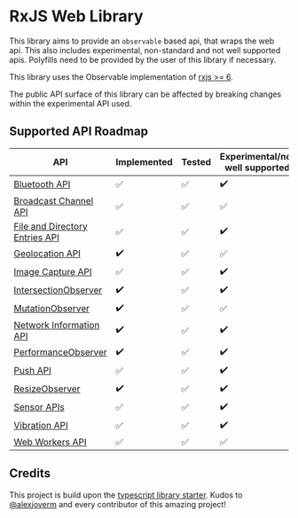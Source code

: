 # RxJS Web Library

This library aims to provide an `observable` based api, that wraps the web api. This also includes experimental, non-standard and not well supported apis. Polyfills need to be provided by the user of this library if necessary.

This library uses the Observable implementation of [rxjs >= 6](https://www.npmjs.com/package/rxjs).

The public API surface of this library can be affected by breaking changes within the experimental API used.

## Supported API Roadmap

| API                                                                                                               | Implemented        | Tested             | Experimental/not well supported |
| ----------------------------------------------------------------------------------------------------------------- | ------------------ | ------------------ | ------------------------------- |
| [Bluetooth API](https://developer.mozilla.org/en-US/docs/Web/API/Web_Bluetooth_API)                               | :white_check_mark: | :white_check_mark: | :heavy_check_mark:              |
| [Broadcast Channel API](https://developer.mozilla.org/en-US/docs/Web/API/Broadcast_Channel_API)                   | :white_check_mark: | :white_check_mark: | :white_check_mark:              |
| [File and Directory Entries API](https://developer.mozilla.org/en-US/docs/Web/API/File_and_Directory_Entries_API) | :white_check_mark: | :white_check_mark: | :heavy_check_mark:              |
| [Geolocation API](https://developer.mozilla.org/en-US/docs/Web/API/Navigator/geolocation)                         | :heavy_check_mark: | :white_check_mark: | :white_check_mark:              |
| [Image Capture API](https://developer.mozilla.org/en-US/docs/Web/API/MediaStream_Image_Capture_API)               | :white_check_mark: | :white_check_mark: | :heavy_check_mark:              |
| [IntersectionObserver](https://developer.mozilla.org/en-US/docs/Web/API/Intersection_Observer_API)                | :heavy_check_mark: | :white_check_mark: | :heavy_check_mark:              |
| [MutationObserver](https://developer.mozilla.org/de/docs/Web/API/MutationObserver)                                | :heavy_check_mark: | :white_check_mark: | :white_check_mark:              |
| [Network Information API](https://developer.mozilla.org/en-US/docs/Web/API/NetworkInformation)                    | :heavy_check_mark: | :white_check_mark: | :heavy_check_mark:              |
| [PerformanceObserver](https://developer.mozilla.org/en-US/docs/Web/API/PerformanceObserver)                       | :heavy_check_mark: | :white_check_mark: | :heavy_check_mark:              |
| [Push API](https://developer.mozilla.org/en-US/docs/Web/API/Push_API)                                             | :white_check_mark: | :white_check_mark: | :heavy_check_mark:              |
| [ResizeObserver](https://developer.mozilla.org/en-US/docs/Web/API/ResizeObserver)                                 | :heavy_check_mark: | :white_check_mark: | :heavy_check_mark:              |
| [Sensor APIs](https://developer.mozilla.org/en-US/docs/Web/API/Sensor_APIs)                                       | :white_check_mark: | :white_check_mark: | :heavy_check_mark:              |
| [Vibration API](https://developer.mozilla.org/en-US/docs/Web/API/Vibration_API)                                   | :white_check_mark: | :white_check_mark: | :heavy_check_mark:              |
| [Web Workers API](https://developer.mozilla.org/en-US/docs/Web/API/Web_Workers_API)                               | :white_check_mark: | :white_check_mark: | :white_check_mark:              |

## Credits

This project is build upon the [typescript library starter](https://github.com/alexjoverm/typescript-library-starter). Kudos to [@alexjoverm](https://twitter.com/alexjoverm) and every contributor of this amazing project!
